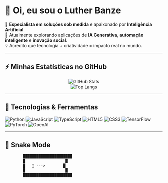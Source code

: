 # 👋 Oi, eu sou o Luther Banze  

🚀 **Especialista em soluções sob medida** e apaixonado por **Inteligência Artificial**.  
🤖 Atualmente explorando aplicações de **IA Generativa**, **automação inteligente** e **inovação social**.  
💡 Acredito que tecnologia + criatividade = impacto real no mundo.  

---

## ⚡ Minhas Estatísticas no GitHub

<div align="center">

![GitHub Stats](https://github-readme-stats.vercel.app/api?username=lutherbanze&show_icons=true&theme=radical&count_private=true)  
![Top Langs](https://github-readme-stats.vercel.app/api/top-langs/?username=lutherbanze&layout=compact&theme=radical)

</div>

---

## 🤖 Tecnologias & Ferramentas  

![Python](https://img.shields.io/badge/Python-3776AB?style=for-the-badge&logo=python&logoColor=white)
![JavaScript](https://img.shields.io/badge/JavaScript-F7DF1E?style=for-the-badge&logo=javascript&logoColor=black)
![TypeScript](https://img.shields.io/badge/TypeScript-3178C6?style=for-the-badge&logo=typescript&logoColor=white)
![HTML5](https://img.shields.io/badge/HTML5-E34F26?style=for-the-badge&logo=html5&logoColor=white)
![CSS3](https://img.shields.io/badge/CSS3-1572B6?style=for-the-badge&logo=css3&logoColor=white)
![TensorFlow](https://img.shields.io/badge/TensorFlow-FF6F00?style=for-the-badge&logo=tensorflow&logoColor=white)
![PyTorch](https://img.shields.io/badge/PyTorch-EE4C2C?style=for-the-badge&logo=pytorch&logoColor=white)
![OpenAI](https://img.shields.io/badge/OpenAI-412991?style=for-the-badge&logo=openai&logoColor=white)

---

## 🐍 Snake Mode  

```txt
        ██████████████████████
        █                  █
        █   🐍 --->        █
        █                  █
        ██████████████████████

